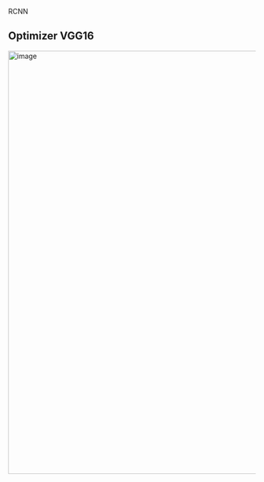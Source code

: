 RCNN


## Optimizer VGG16


<img width="861" alt="image" src="https://github.com/artisanvaultcode/predestrianRCNN/assets/84333313/bb80510f-8d51-49cc-9adb-705bdae23b53">
